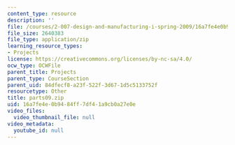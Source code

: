 ```yaml
---
content_type: resource
description: ''
file: /courses/2-007-design-and-manufacturing-i-spring-2009/16a7fe4e0b9484ff7df41a9cb0a27e0e_parts09.zip
file_size: 2640383
file_type: application/zip
learning_resource_types:
- Projects
license: https://creativecommons.org/licenses/by-nc-sa/4.0/
ocw_type: OCWFile
parent_title: Projects
parent_type: CourseSection
parent_uid: 84dfecf8-a23f-522f-3d67-1d5c5133752f
resourcetype: Other
title: parts09.zip
uid: 16a7fe4e-0b94-84ff-7df4-1a9cb0a27e0e
video_files:
  video_thumbnail_file: null
video_metadata:
  youtube_id: null
---
```

